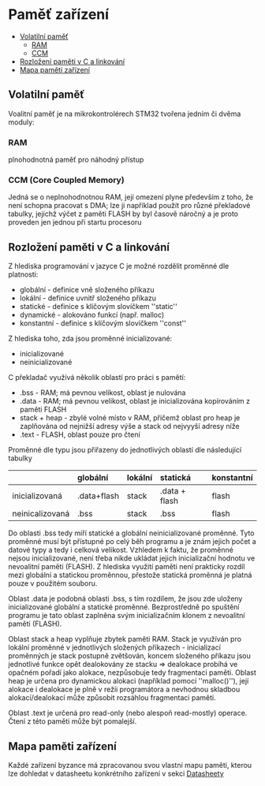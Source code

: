 # Paměť zařízení

* [Volatilní paměť](#volatilní-paměť)
  * [RAM](#ram)
  * [CCM](#ccm-core-coupled-memory)
* [Rozložení paměti v C a linkování](#rozložení-paměti-v-c-a-linkování)
* [Mapa paměti zařízení](#mapa-paměti-zařízení)

## Volatilní paměť

Voalitní paměť je na mikrokontrolérech STM32 tvořena jedním či dvěma moduly:

### RAM

plnohodnotná paměť pro náhodný přístup

### CCM \(Core Coupled Memory\)

Jedná se o neplnohodnotnou RAM, její omezení plyne především z toho, že není schopna pracovat s DMA; lze ji například použít pro různé překladové tabulky, jejichž výčet z paměti FLASH by byl časově náročný a je proto proveden jen jednou při startu procesoru

## Rozložení paměti v C a linkování

Z hlediska programování v jazyce C je možné rozdělit proměnné dle platnosti:

* globální - definice vně složeného příkazu
* lokální - definice uvnitř složeného příkazu
* statické - definice s klíčovým slovíčkem ''static''
* dynamické - alokováno funkcí \(např. malloc\)
* konstantní - definice s klíčovým slovíčkem ''const''

Z hlediska toho, zda jsou proměnné inicializované:

* inicializované
* neinicializované

C překladač využívá několik oblastí pro práci s pamětí:

* .bss - RAM; má pevnou velikost, oblast je nulována
* .data - RAM; má pevnou velikost, oblast je inicializována kopírováním z paměti FLASH
* stack + heap - zbylé volné místo v RAM, přičemž oblast pro heap je zaplňována od nejnižší adresy výše a stack od nejvyyší adresy níže
* .text - FLASH, oblast pouze pro čtení

Proměnné dle typu jsou přiřazeny do jednotlivých oblastí dle následující tabulky

|  | globální | lokální | statická | konstantní |
| :--- | :--- | :--- | :--- | :--- |
| inicializovaná | .data+flash | stack | .data + flash | flash |
| neinicalizovaná | .bss | stack | .bss | flash |

Do oblasti .bss tedy míří statické a globální neinicializované proměnné. Tyto proměnné musí být přístupné po celý běh programu a je znám jejich počet a datové typy a tedy i celková velikost. Vzhledem k faktu, že proměnné nejsou inicializované, není třeba nikde ukládat jejich inicializační hodnotu ve nevoalitní paměti \(FLASH\). Z hlediska využití paměti není prakticky rozdíl mezi globální a statickou proměnnou, přestože statická proměnná je platná pouze v použitém souboru.

Oblast .data je podobná oblasti .bss, s tím rozdílem, že jsou zde uloženy inicializované globální a statické proměnné. Bezprostředně po spuštění programu je tato oblast zaplněna svým inicializačním klonem z nevoalitní paměti \(FLASH\).

Oblast stack a heap vyplňuje zbytek paměti RAM. Stack je využíván pro lokální proměnné v jednotlivých složených příkazech - inicializací proměnných je stack postupně zvětšován, koncem složeného příkazu jsou jednotlivé funkce opět dealokovány ze stacku =&gt; dealokace probíhá ve opačném pořadí jako alokace, nezpůsobuje tedy fragmentaci paměti. Oblast heap je určena pro dynamickou alokaci \(například pomocí ''malloc\(\)''\), její alokace i dealokace je plně v režii programátora a nevhodnou skladbou alokací/dealokací může způsobit rozsáhlou fragmentaci paměti.

Oblast .text je určená pro read-only \(nebo alespoň read-mostly\) operace. Čtení z této paměti může být pomalejší.

## Mapa paměti zařízení

Každé zařízení byzance má zpracovanou svou vlastní mapu paměti, kterou lze dohledat v datasheetu konkrétního zařízení v sekci [Datasheety](/articles/hardware/datasheety.md)

